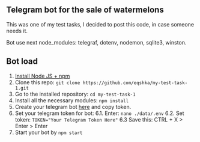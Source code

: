 ## Telegram bot for the sale of watermelons
This was one of my test tasks, I decided to post this code, in case someone needs it.

Bot use next node_modules: telegraf, dotenv, nodemon, sqlite3, winston.

## Bot load

1. [Install Node JS + npm](https://nodejs.org/en/download)
2. Clone this repo: `git clone https://github.com/eqshka/my-test-task-1.git`
3. Go to the installed repository: `cd my-test-task-1`
4. Install all the necessary modules: `npm install`
5. Create your telegram bot [here](https://t.me/botfather) and copy token.
6. Set your telegram token for bot:
   6.1. Enter: `nano ./data/.env`
   6.2. Set token: `TOKEN="Your Telegram Token Here"`
   6.3 Save this: CTRL + X > Enter > Enter
7. Start your bot by `npm start`
